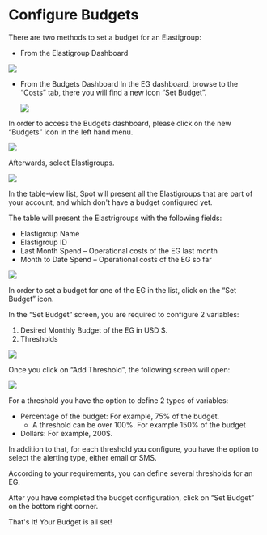 # Configure Budgets

There are two methods to set a budget for an Elastigroup:

- From the Elastigroup Dashboard

<img src="/elastigroup/_media/configure-budgets_1.png" />

- From the Budgets Dashboard
  In the EG dashboard, browse to the “Costs” tab, there you will find a new icon “Set Budget”.

  <img src="/elastigroup/_media/configure-budgets_2.png" />

In order to access the Budgets dashboard, please click on the new “Budgets” icon in the left hand menu.

<img src="/elastigroup/_media/configure-budgets_3.png" />

Afterwards, select Elastigroups.

<img src="/elastigroup/_media/configure-budgets_4.png" />

In the table-view list, Spot will present all the Elastigroups that are part of your account, and which don't have a budget configured yet.

The table will present the Elastrigroups with the following fields:

- Elastigroup Name
- Elastigroup ID
- Last Month Spend – Operational costs of the EG last month
- Month to Date Spend – Operational costs of the EG so far

<img src="/elastigroup/_media/configure-budgets_5.png" />

In order to set a budget for one of the EG in the list, click on the “Set Budget” icon.

In the “Set Budget” screen, you are required to configure 2 variables:

1. Desired Monthly Budget of the EG in USD \$.
2. Thresholds

<img src="/elastigroup/_media/configure-budgets_6.png" />

Once you click on “Add Threshold”, the following screen will open:

<img src="/elastigroup/_media/configure-budgets_7.png" />

For a threshold you have the option to define 2 types of variables:

- Percentage of the budget: For example, 75% of the budget.
  - A threshold can be over 100%. For example 150% of the budget
- Dollars: For example, 200\$.

In addition to that, for each threshold you configure, you have the option to select the alerting type, either email or SMS.

According to your requirements, you can define several thresholds for an EG.

After you have completed the budget configuration, click on “Set Budget” on the bottom right corner.

That's It! Your Budget is all set!
